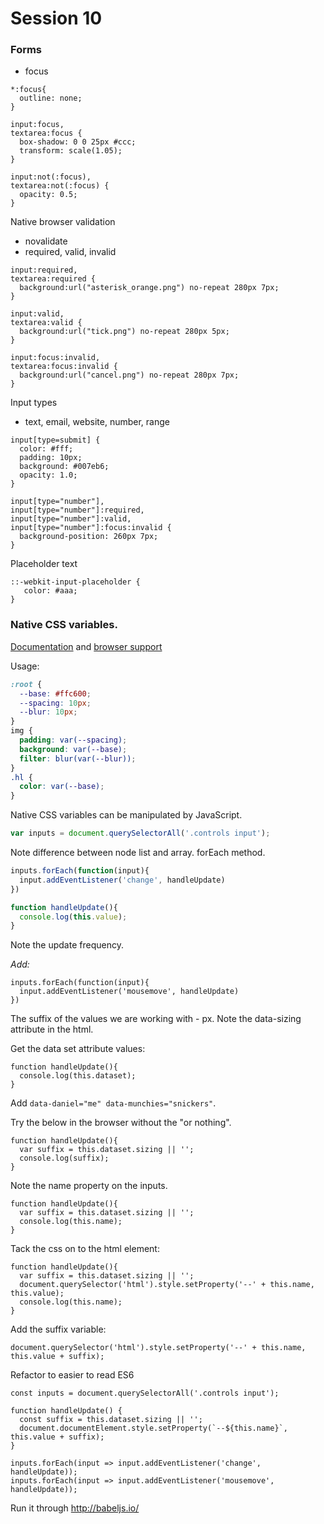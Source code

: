 # Session 10

### Forms

* focus

```
*:focus{
  outline: none;
}

input:focus, 
textarea:focus {
  box-shadow: 0 0 25px #ccc;
  transform: scale(1.05);
}

input:not(:focus), 
textarea:not(:focus) {
  opacity: 0.5;
}
```

Native browser validation

* novalidate
* required, valid, invalid

```
input:required, 
textarea:required {
  background:url("asterisk_orange.png") no-repeat 280px 7px;  
}

input:valid, 
textarea:valid {
  background:url("tick.png") no-repeat 280px 5px;     
}

input:focus:invalid, 
textarea:focus:invalid {
  background:url("cancel.png") no-repeat 280px 7px;         
}
```

Input types

* text, email, website, number, range

```
input[type=submit] {
  color: #fff;
  padding: 10px;
  background: #007eb6;
  opacity: 1.0;
}

input[type="number"], 
input[type="number"]:required, 
input[type="number"]:valid, 
input[type="number"]:focus:invalid {
  background-position: 260px 7px; 
}
```

Placeholder text

```
::-webkit-input-placeholder {
   color: #aaa;
}
```

### Native CSS variables. 

[Documentation](https://developer.mozilla.org/en-US/docs/Web/CSS/Using_CSS_variables) and [browser support](http://caniuse.com/#feat=css-variables)

Usage:

```css
:root {
  --base: #ffc600;
  --spacing: 10px;
  --blur: 10px;
}
img {
  padding: var(--spacing);
  background: var(--base);
  filter: blur(var(--blur));
}
.hl {
  color: var(--base);
}
```

Native CSS variables can be manipulated by JavaScript.

```js
var inputs = document.querySelectorAll('.controls input');
```

Note difference between node list and array. forEach method.

```js
inputs.forEach(function(input){
  input.addEventListener('change', handleUpdate)
})

function handleUpdate(){
  console.log(this.value);
}
```

Note the update frequency.

*Add:*

```
inputs.forEach(function(input){
  input.addEventListener('mousemove', handleUpdate)
})
```

The suffix of the values we are working with - px. Note the data-sizing attribute in the html.

Get the data set attribute values:

```
function handleUpdate(){
  console.log(this.dataset);
}
```

Add `data-daniel="me" data-munchies="snickers"`. 

Try the below in the browser without the "or nothing".

```
function handleUpdate(){
  var suffix = this.dataset.sizing || '';
  console.log(suffix);
}
```

Note the name property on the inputs.

```
function handleUpdate(){
  var suffix = this.dataset.sizing || '';
  console.log(this.name);
}
```
Tack the css on to the html element:

```
function handleUpdate(){
  var suffix = this.dataset.sizing || '';
  document.querySelector('html').style.setProperty('--' + this.name, this.value);
  console.log(this.name);
}
```

Add the suffix variable:

```
document.querySelector('html').style.setProperty('--' + this.name, this.value + suffix);
```

Refactor to easier to read ES6

```
const inputs = document.querySelectorAll('.controls input');

function handleUpdate() {
  const suffix = this.dataset.sizing || '';
  document.documentElement.style.setProperty(`--${this.name}`, this.value + suffix);
}

inputs.forEach(input => input.addEventListener('change', handleUpdate));
inputs.forEach(input => input.addEventListener('mousemove', handleUpdate));
```

Run it through http://babeljs.io/


